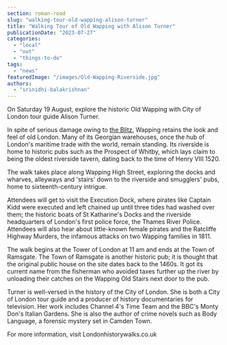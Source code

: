 ```yaml
---
section: roman-road
slug: "walking-tour-old-wapping-alison-turner"
title: "Walking Tour of Old Wapping with Alison Turner"
publicationDate: "2023-07-27"
categories: 
  - "local"
  - "out"
  - "things-to-do"
tags: 
  - "news"
featuredImage: "/images/Old-Wapping-Riverside.jpg"
authors: 
  - "srinidhi-balakrishnan"
---
```


On Saturday 19 August, explore the historic Old Wapping with City of London tour guide Alison Turner.

In spite of serious damage owing to [the Blitz](https://romanroadlondon.com/blitz-bomb-damage-map-ww2-bow-mile-end-globe-town-fish-island-hackney-wick/), Wapping retains the look and feel of old London. Many of its Georgian warehouses, once the hub of London's maritime trade with the world, remain standing. Its riverside is home to historic pubs such as the Prospect of Whitby, which lays claim to being the oldest riverside tavern, dating back to the time of Henry VIII 1520.

The walk takes place along Wapping High Street, exploring the docks and wharves, alleyways and 'stairs' down to the riverside and smugglers' pubs, home to sixteenth-century intrigue.

Attendees will get to visit the Execution Dock, where pirates like Captain Kidd were executed and left chained up until three tides had washed over them; the historic boats of St Katharine's Docks and the riverside headquarters of London's first police force, the Thames River Police. Attendees will also hear about little-known female pirates and the Ratcliffe Highway Murders, the infamous attacks on two Wapping families in 1811.

The walk begins at the Tower of London at 11 am and ends at the Town of Ramsgate. The Town of Ramsgate is another historic pub; it is thought that the original public house on the site dates back to the 1460s. It got its current name from the fisherman who avoided taxes further up the river by unloading their catches on the Wapping Old Stairs next door to the pub.

Turner is well-versed in the history of the City of London. She is both a City of London tour guide and a producer of history documentaries for television. Her work includes Channel 4's Time Team and the BBC's Monty Don's Italian Gardens. She is also the author of crime novels such as Body Language, a forensic mystery set in Camden Town.

For more information, visit Londonhistorywalks.co.uk


